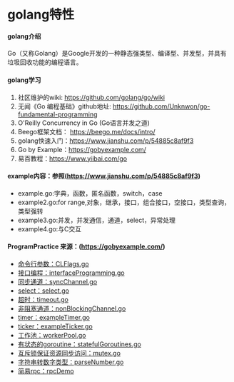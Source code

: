 # golang特性

#### golang介绍
Go（又称Golang）是Google开发的一种静态强类型、编译型、并发型，并具有垃圾回收功能的编程语言。

#### golang学习
1. 社区维护的wiki: https://github.com/golang/go/wiki
2. 无闻《Go 编程基础》github地址: https://github.com/Unknwon/go-fundamental-programming
3. O'Reilly Concurrency in Go (Go语言并发之道)
4. Beego框架文档： https://beego.me/docs/intro/
5. golang快速入门：https://www.jianshu.com/p/54885c8af9f3
6. Go by Example：https://gobyexample.com/
7. 易百教程：https://www.yiibai.com/go

#### example内容：参照(https://www.jianshu.com/p/54885c8af9f3)
* example.go:字典，函数，匿名函数，switch，case
* example2.go:for range,对象，继承，接口，组合接口，空接口，类型查询，类型强转
* example3.go:并发，并发通信，通道，select，异常处理
* example4.go:与C交互

#### ProgramPractice 来源：(https://gobyexample.com/)
* [命令行参数：CLFlags.go](https://gitee.com/t102011/code_basket/tree/master/golang特性以及学习/practice/CLFlags.go)
* [接口编程：interfaceProgramming.go](https://gitee.com/t102011/code_basket/tree/master/golang特性以及学习/practice/interfaceProgramming.go)
* [同步通道：syncChannel.go](https://gitee.com/t102011/code_basket/tree/master/golang特性以及学习/practice/syncChannel.go)
* [select：select.go](https://gitee.com/t102011/code_basket/tree/master/golang特性以及学习/practice/select.go)
* [超时：timeout.go](https://gitee.com/t102011/code_basket/tree/master/golang特性以及学习/practice/timeout.go)
* [非阻塞通道：nonBlockingChannel.go](https://gitee.com/t102011/code_basket/tree/master/golang特性以及学习/practice/nonBlockingChannel.go)
* [timer：exampleTimer.go](https://gitee.com/t102011/code_basket/tree/master/golang特性以及学习/practice/exampleTimer.go)
* [ticker：exampleTicker.go](https://gitee.com/t102011/code_basket/tree/master/golang特性以及学习/practice/exampleTicker.go)
* [工作池：workerPool.go](https://gitee.com/t102011/code_basket/tree/master/golang特性以及学习/practice/workerPool.go)
* [有状态的goroutine：statefulGoroutines.go](https://gitee.com/t102011/code_basket/tree/master/golang特性以及学习/practice/statefulGoroutines.go)
* [互斥锁保证资源同步访问：mutex.go](https://gitee.com/t102011/code_basket/tree/master/golang特性以及学习/practice/mutex.go)
* [字符串转数字类型：parseNumber.go](https://gitee.com/t102011/code_basket/tree/master/golang特性以及学习/practice/parseNumber.go)
* [简易rpc：rpcDemo](https://gitee.com/t102011/code_basket/tree/master/golang特性以及学习/practice/rpcDemo/)